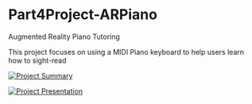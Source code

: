 # Part4Project-ARPiano
Augmented Reality Piano Tutoring

This project focuses on using a MIDI Piano keyboard to help users learn how to sight-read

[![Project Summary](https://img.youtube.com/vi/mcTv8wby6ng/0.jpg)](https://www.youtube.com/watch?v=mcTv8wby6ng)

[![Project Presentation](https://img.youtube.com/vi/WBI95C2UwfA/0.jpg)](https://www.youtube.com/watch?v=WBI95C2UwfA)

